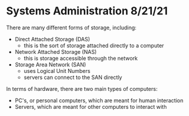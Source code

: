 # Systems Administration 8/21/21

There are many different forms of storage, including:

- Direct Attached Storage (DAS)
  - this is the sort of storage attached directly to a computer
- Network Attached Storage (NAS)
  - this is storage accessible through the network
- Storage Area Network (SAN)
  - uses Logical Unit Numbers
  - servers can connect to the SAN directly

In terms of hardware, there are two main types of computers: 

- PC's, or personal computers, which are meant for human interaction
- Servers, which are meant for other computers to interact with

